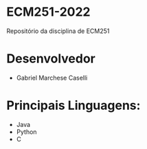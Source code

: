 # ECM251-2022
Repositório da disciplina de ECM251

# Desenvolvedor
- Gabriel Marchese Caselli

# Principais Linguagens:
- Java
- Python
- C
